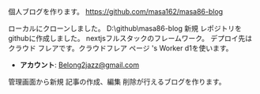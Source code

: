 個人ブログを作ります。
https://github.com/masa162/masa86-blog

ローカルにクローンしました。
D:\github\masa86-blog
新規 レポジトリをgithubに作成しました。
nextjsフルスタックのフレームワーク。
デプロイ先は クラウド フレアです。クラウドフレア ページ 's Worker d1を使います。
- **アカウント**: Belong2jazz@gmail.com

管理画面から新規 記事の作成、編集 削除が行えるブログを作ります。
